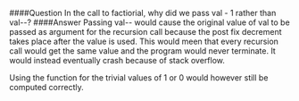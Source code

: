 ####Question
In the call to factiorial, why did we pass val - 1 rather than val--?
####Answer
Passing val-- would cause the original value of val to be passed as argument for the recursion call because the post fix decrement takes place after the value is used. This would meen that every recursion call would get the same value and the program would never terminate. It would instead eventually crash because of stack overflow.  

Using the function for the trivial values of 1 or 0 would however still be computed correctly.  
